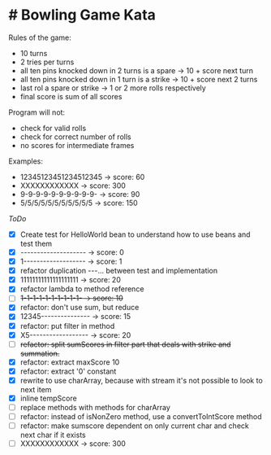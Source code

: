 # # Bowling Game Kata
Rules of the game:
- 10 turns
- 2 tries per turns
- all ten pins knocked down in 2 turns is a spare -> 10 + score next turn
- all ten pins knocked down in 1 turn is a strike -> 10 + score next 2 turns
- last rol a spare or strike -> 1 or 2 more rolls respectively
- final score is sum of all scores

Program will not:
- check for valid rolls
- check for correct number of rolls
- no scores for intermediate frames

Examples:
- 12345123451234512345 -> score: 60
- XXXXXXXXXXXX -> score: 300
- 9-9-9-9-9-9-9-9-9-9- -> score: 90
- 5/5/5/5/5/5/5/5/5/5/5 -> score: 150

*ToDo*
- [x] Create test for HelloWorld bean to understand how to use beans and test them
- [x] -------------------- -> score: 0
- [x] 1------------------- -> score: 1
- [x] refactor duplication ---... between test and implementation
- [x] 11111111111111111111 -> score: 20
- [x] refactor lambda to method reference
- [ ] ~~1-1-1-1-1-1-1-1-1-1- -> score: 10~~
- [x] refactor: don't use sum, but reduce
- [x] 12345--------------- -> score: 15
- [x] refactor: put filter in method
- [x] X5------------------ -> score: 20
- [ ] ~~refactor: split sumScores in filter part that deals with strike and summation.~~
- [x] refactor: extract maxScore 10
- [x] refactor: extract '0' constant
- [x] rewrite to use charArray, because with stream it's not possible to look to next item
- [x] inline tempScore
- [ ] replace methods with methods for charArray
- [ ] refactor: instead of isNonZero method, use a convertToIntScore method
- [ ] refactor: make sumscore dependent on only current char and check next char if it exists
- [ ] XXXXXXXXXXXX -> score: 300